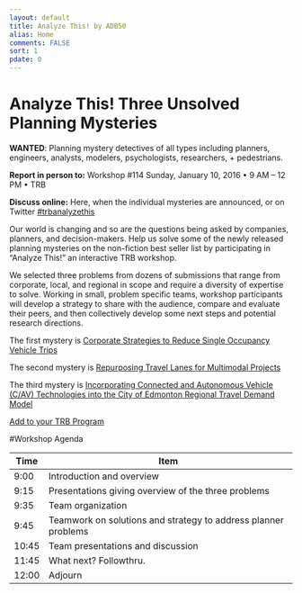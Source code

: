 ```yaml
---
layout: default
title: Analyze This! by ADB50
alias: Home
comments: FALSE
sort: 1
pdate: 0
---
```

# Analyze This!  Three Unsolved Planning Mysteries

**WANTED**: Planning mystery detectives of all types including planners, engineers, analysts, modelers, psychologists, researchers, + pedestrians.

**Report in person to:**  Workshop #114  Sunday, January 10, 2016  •  9 AM – 12 PM  •  TRB

**Discuss online:** Here, when the individual mysteries are announced, or on Twitter [#trbanalyzethis](https://twitter.com/search?f=tweets&q=%23trbanalyzethis&src=typd)

Our world is changing and so are the questions being asked by companies, planners, and decision-makers.  Help us solve some of the newly released planning mysteries on the non-fiction best seller list by participating in “Analyze This!” an interactive  TRB workshop.  

We selected three problems from dozens of submissions that range from corporate, local, and regional in scope and require a diversity of expertise to solve.  Working in small, problem specific teams, workshop participants will develop a strategy to share with the audience, compare and evaluate their peers, and then collectively develop some next steps and potential research directions.

The first mystery is [Corporate Strategies to Reduce Single Occupancy Vehicle Trips](mystery1.html)

The second mystery is [Repurposing Travel Lanes for Multimodal Projects](mystery2.html)

The third mystery is [Incorporating Connected and Autonomous Vehicle (C/AV) Technologies into the City of Edmonton Regional Travel Demand Model](mystery3.html)

[Add to your TRB Program](https://annualmeeting.mytrb.org/interactiveprogram/Details/2472)

#Workshop Agenda

| Time | Item                                                               |
| ---- | ------------------------------------------------------------------ |
| 9:00 | Introduction and overview                                          |
| 9:15 | Presentations giving overview of the three problems                |
| 9:35 | Team organization                                                  |
| 9:45 | Teamwork on solutions and strategy to address planner problems     |
| 10:45 | Team presentations and discussion                                 |
| 11:45 | What next? Followthru.                                            |
| 12:00 | Adjourn                                                           |
